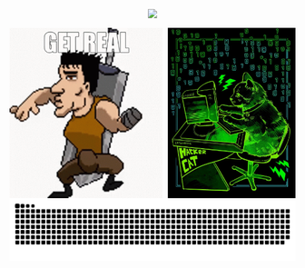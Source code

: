 <!---
<p align="center"> <img src="https://github-readme-stats.vercel.app/api/top-langs/?username=AlanAcosta460&langs_count=20&theme=aura&hide=papyrus,tex,html,css,Jupyter%20Notebook,kotlin&layout=donut&exclude_repo=POO-Java-Doc" />
-->

<p align="center"> <img src="https://github-readme-stats.vercel.app/api/top-langs/?username=AlanAcosta460&langs_count=20&theme=aura&layout=donut" />

  
<div align="center">
  <img align="left" src="get-real.gif" alt= "GIF" height='300'/>
  <img align="right" src="hackerCat.jpg" alt="image" height="300"/>
</div>

<picture>
  <source media="(prefers-color-scheme: dark)" srcset="https://raw.githubusercontent.com/AlanAcosta460/AlanAcosta460/output/github-contribution-grid-snake-dark.svg">
  <source media="(prefers-color-scheme: light)" srcset="https://raw.githubusercontent.com/AlanAcosta460/AlanAcosta460/output/github-contribution-grid-snake.svg">
  <img alt="github contribution grid snake animation" src="https://raw.githubusercontent.com/AlanAcosta460/AlanAcosta460/output/github-contribution-grid-snake.svg">
</picture>

<!---
<p align="center"> <img src="https://leetcard.jacoblin.cool/AlanAcosta460" />
-->
